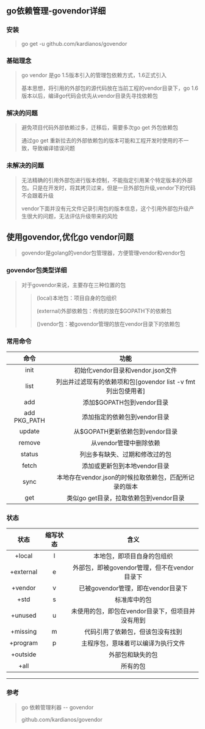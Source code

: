 ## go依赖管理-govendor详细

### 安装
> go get -u github.com/kardianos/govendor

### 基础理念
> go vendor 是go 1.5版本引入的管理包依赖方式，1.6正式引入
>
> 基本思想，将引用的外部包的源代码放在当前工程的vendor目录下，go 1.6版本以后，编译go代码会优先从vendor目录先寻找依赖包

### 解决的问题
> 避免项目代码外部依赖过多，迁移后，需要多次go get 外包依赖包
>
> 通过go get 重新拉去的外部依赖包的版本可能和工程开发时使用的不一致，导致编译错误问题

### 未解决的问题
> 无法精确的引用外部包进行版本控制，不能指定引用某个特定版本的外部包。只是在开发时，将其拷贝过来，但是一旦外部包升级,vendor下的代码不会跟着升级
> 
> vendor下面并没有元文件记录引用包的版本信息，这个引用外部包升级产生很大的问题，无法评估升级带来的风险


## 使用govendor,优化go vendor问题
> govendor是golang的vendor包管理器，方便管理vendor和vendor包

### govendor包类型详细
> 对于govendor来说，主要存在三种位置的包 
> >(local)本地包：项目自身的包组织
> >
> >(external)外部依赖包：传统的放在$GOPATH下的依赖包
> >
> >()vendor包：被govendor管理的放在vendor目录下的依赖包

### 常用命令
|命令|功能|
|:---:|:---:|
|init|初始化vendor目录和vendor.json文件|
|list|列出并过滤现有的依赖项和包[govendor list -v fmt 列出包使用者]|
|add|添加$GOPATH包到vendor目录|
|add PKG_PATH|添加指定的依赖包到vendor目录|
|update|从$GOPATH更新依赖包到vendor目录|
|remove|从vendor管理中删除依赖|
|status|列出多有缺失、过期和修改过的包|
|fetch|添加或更新包到本地vendor目录|
|sync|本地存在vendor.json的时候拉取依赖包，匹配所记录的版本|
|get|类似go get目录，拉取依赖包到vendor目录|

### 状态
|状态|缩写状态|含义|
|:---:|:---:|:---:|
|+local|l|本地包，即项目自身的包组织|
|+external|e|外部包，即被govendor管理，但不在vendor目录下|
|+vendor|v|已被govendor管理，即在vendor目录下|
|+std|s|标准库中的包|
|+unused|u|未使用的包，即包在vendor目录下，但项目并没有用到|
|+missing|m|代码引用了依赖包，但该包没有找到|
|+program|p|主程序包，意味着可以编译为执行文件|
|+outside||外部包和缺失的包|
|+all||所有的包|

---

### 参考
> go 依赖管理利器 -- govendor
> 
> github.com/kardianos/govendor